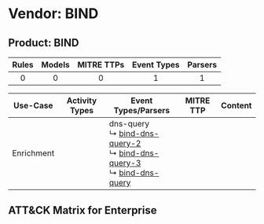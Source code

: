 Vendor: BIND
============
Product: BIND
-------------
| Rules | Models | MITRE TTPs | Event Types | Parsers |
|:-----:|:------:|:----------:|:-----------:|:-------:|
|   0   |   0    |     0      |      1      |    1    |

|  Use-Case  | Activity Types | Event Types/Parsers                                                                                                                                                                                                             | MITRE TTP | Content |
|:----------:| -------------- | ------------------------------------------------------------------------------------------------------------------------------------------------------------------------------------------------------------------------------- | --------- | ------- |
| Enrichment | <ul></li></ul> |  dns-query<br> ↳ [bind-dns-query-2](../Parsers/parserContent_bind-dns-query-2.md)<br> ↳ [bind-dns-query-3](../Parsers/parserContent_bind-dns-query-3.md)<br> ↳ [bind-dns-query](../Parsers/parserContent_bind-dns-query.md)<br> |           |         |

ATT&CK Matrix for Enterprise
----------------------------
